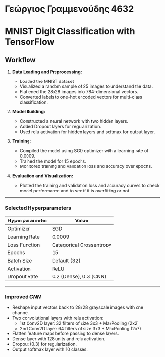 # Γεώργιος Γραμμενούδης 4632

# MNIST Digit Classification with TensorFlow

## Workflow

1. **Data Loading and Preprocessing:**
   - Loaded the MNIST dataset 
   - Visualized a random sample of 25 images to understand the data.
   - Flattened the 28x28 images into 784-dimensional vectors.
   - Converted labels to one-hot encoded vectors for multi-class classification.

2. **Model Building:**
   - Constructed a neural network with two hidden layers.
   - Added Dropout layers for regularization.
   - Used relu activation for hidden layers and softmax for output layer.

3. **Training:**
   - Compiled the model using SGD optimizer with a learning rate of 0.0009.
   - Trained the model for 15 epochs.
   - Monitored training and validation loss and accuracy over epochs.

4. **Evaluation and Visualization:**
   - Plotted the training and validation loss and accuracy curves to check model performance and to see if it is overfitting or not.

---

### Selected Hyperparameters
| Hyperparameter | Value           |
|----------------|-----------------|
| Optimizer      | SGD             |
| Learning Rate  | 0.0009          |
| Loss Function  | Categorical Crossentropy |
| Epochs         | 15              |
| Batch Size     | Default (32)    |
| Activation    | ReLU            |
| Dropout Rate   | 0.2 (Dense), 0.3 (CNN) |

---

### Improved *CNN*
  - Reshape input vectors back to 28x28 grayscale images with one channel.
  - Two convolutional layers with relu activation:
    - 1st Conv2D layer: 32 filters of size 3x3 + MaxPooling (2x2)
    - 2nd Conv2D layer: 64 filters of size 3x3 + MaxPooling (2x2)
  - Flatten feature maps before passing to dense layers.
  - Dense layer with 128 units and relu activation.
  - Dropout (0.3) for regularization.
  - Output softmax layer with 10 classes.

